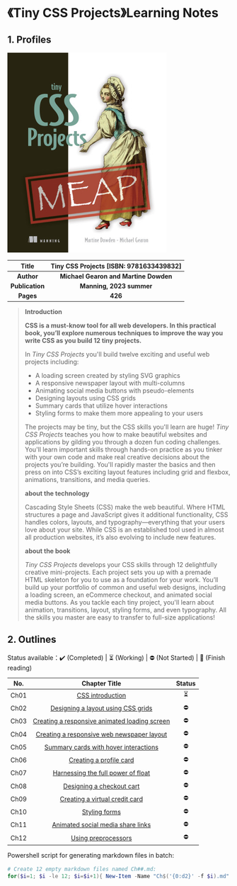 # 《Tiny CSS Projects》Learning Notes



## 1. Profiles

![Tiny CSS Projects](assets/cover.png)



|    **Title**    | **Tiny CSS Projects** [ISBN: 9781633439832] |
| :-------------: | :-----------------------------------------: |
|   **Author**    |    **Michael Gearon and Martine Dowden**    |
| **Publication** |          **Manning, 2023 summer**           |
|    **Pages**    |                   **426**                   |

> **Introduction**
>
> **CSS is a must-know tool for all web developers. In this practical book, you’ll explore numerous techniques to improve the way you write CSS as you build 12 tiny projects.**
>
> In *Tiny CSS Projects* you'll build twelve exciting and useful web projects including:
>
> 
>
> - A loading screen created by styling SVG graphics
> - A responsive newspaper layout with multi-columns
> - Animating social media buttons with pseudo-elements
> - Designing layouts using CSS grids
> - Summary cards that utilize hover interactions
> - Styling forms to make them more appealing to your users
>
> The projects may be tiny, but the CSS skills you'll learn are huge! *Tiny CSS Projects* teaches you how to make beautiful websites and applications by gilding you through a dozen fun coding challenges. You'll learn important skills through hands-on practice as you tinker with your own code and make real creative decisions about the projects you’re building. You'll rapidly master the basics and then press on into CSS’s exciting layout features including grid and flexbox, animations, transitions, and media queries.
>
> **about the technology**
>
> Cascading Style Sheets (CSS) make the web beautiful. Where HTML structures a page and JavaScript gives it additional functionality, CSS handles colors, layouts, and typography—everything that your users love about your site. While CSS is an established tool used in almost all production websites, it’s also evolving to include new features.
>
> **about the book**
>
> *Tiny CSS Projects* develops your CSS skills through 12 delightfully creative mini-projects. Each project sets you up with a premade HTML skeleton for you to use as a foundation for your work. You’ll build up your portfolio of common and useful web designs, including a loading screen, an eCommerce checkout, and animated social media buttons. As you tackle each tiny project, you'll learn about animation, transitions, layout, styling forms, and even typography. All the skills you master are easy to transfer to full-size applications!



## 2. Outlines

Status available：:heavy_check_mark: (Completed) | :hourglass_flowing_sand: (Working) | :no_entry: (Not Started) | :orange_book: (Finish reading)

| No.  |                       Chapter Title                        |          Status          |
| :--: | :--------------------------------------------------------: | :----------------------: |
| Ch01 |               [CSS introduction](./Ch01.md)                | :hourglass_flowing_sand: |
| Ch02 |      [Designing a layout using CSS grids](./Ch02.md)       |        :no_entry:        |
| Ch03 | [Creating a responsive animated loading screen](./Ch03.md) |        :no_entry:        |
| Ch04 |  [Creating a responsive web newspaper layout](./Ch04.md)   |        :no_entry:        |
| Ch05 |     [Summary cards with hover interactions](./Ch05.md)     |        :no_entry:        |
| Ch06 |            [Creating a profile card](./Ch06.md)            |        :no_entry:        |
| Ch07 |      [Harnessing the full power of float](./Ch07.md)       |        :no_entry:        |
| Ch08 |           [Designing a checkout cart](./Ch08.md)           |        :no_entry:        |
| Ch09 |        [Creating a virtual credit card](./Ch09.md)         |        :no_entry:        |
| Ch10 |                 [Styling forms](./Ch10.md)                 |        :no_entry:        |
| Ch11 |       [Animated social media share links](./Ch11.md)       |        :no_entry:        |
| Ch12 |              [Using preprocessors](./Ch12.md)              |        :no_entry:        |



Powershell script for generating markdown files in batch:

```powershell
# Create 12 empty markdown files named Ch##.md:
for($i=1; $i -le 12; $i=$i+1){ New-Item -Name "Ch$('{0:d2}' -f $i).md"; }
```

 
